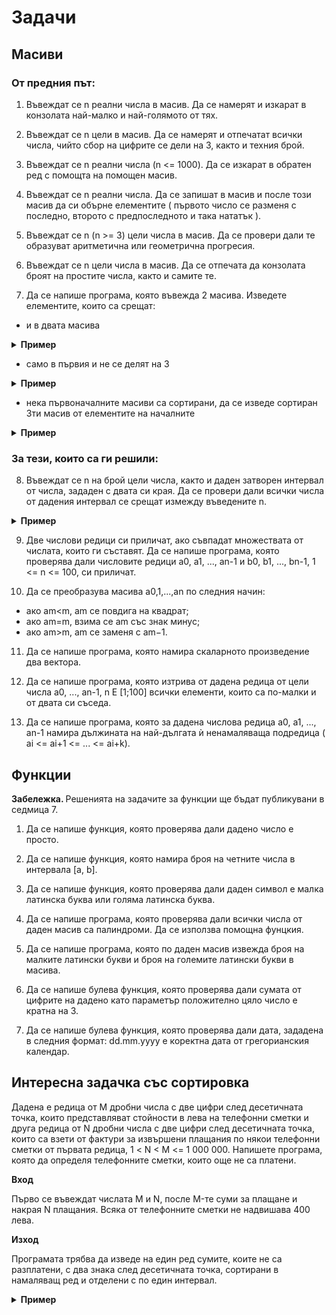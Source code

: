 # Задачи

## Масиви
### От предния път:

1. Въвеждат се n реални числа в масив. Да се намерят и изкарат в конзолата най-малко и най-голямото от тях.

2. Въвеждат се n цели  в масив. Да се намерят и отпечатат всички числа, чийто сбор на цифрите се дели на 3, както и техния брой.
 
3. Въвеждат се n реални числа (n <= 1000). Да се изкарат в обратен ред с помощта на помощен масив.

4. Въвеждат се n реални числа. Да се запишат  в масив и после този масив да си обърне елементите ( първото число се разменя с последно, второто с предпоследното и така нататък ).

5. Въвеждат се n (n >= 3) цели числа в масив. Да се провери дали те образуват аритметична или геометрична прогресия.

6. Въвеждат се n цели числа в масив. Да се отпечата да конзолата броят на простите числа, както и самите те.

7. Да се напише програма, която въвежда 2 масива. Изведете елементите, които са срещат:

- и в двата масива

<details>
<summary>
<b>Пример</b>
</summary>


```
1 2 3 4 5
2 7 8 5 1 10

Резултат:
1 2 5
```

</details>

- само в първия и не се делят на 3

<details>
<summary>
<b>Пример</b>
</summary>


```
17 9 6 7 13
10 1 7 18 22

Резултат:
17 13
```

</details>

- нека първоначалните масиви са сортирани, да се изведе сортиран 3ти масив от елементите на началните

<details>
<summary>
<b>Пример</b>
</summary>


```
1 2 5 10 11 24 52 66 101
-5 2 3 7 21 30 77

Резултат:
-5 1 2 2 3 5 7 10 11 21 24 30 52 66 77 101
```

</details>


### За тези, които са ги решили:


8. Въвеждат се n на брой цели числа, както и даден затворен интервал от числа, зададен с двата си края. Да се провери дали всички числа от дадения интервал се срещат измежду въведените n.

<details>
<summary>
<b>Пример</b>
</summary>


```
10 4 12 5 8 4 1 9 6 7 11 10 12

Резултат:
true
```

</details>

9. Две числови редици си приличат, ако съвпадат множествата от числата, които ги съставят. Да се напише програма, която проверява дали числовите редици а0, а1, ..., аn-1 и b0, b1, ..., bn-1, 1 <= n <= 100, си приличат.

10. Да се преобразува масива a0,1,...,an по следния начин:
- ако am<m, am се повдига на квадрат;
- ако am=m, взима се am със знак минус;
- ако am>m, am се заменя с am−1.

11. Да се напише програма, която намира скаларното произведение два вектора.

12. Да се напише програма, която изтрива от дадена редица от цели числа а0, ...,
аn-1, n Е [1;100] всички елементи, които са по-малки и от двата си съседа.

13. Да се напише програма, която за дадена числова редица a0, a1, ..., an-1
намира дължината на най-дългата ѝ ненамаляваща подредица ( ai <= ai+1 <= ... <=
ai+k).

## Функции
<b> Забележка. </b> Решенията на задачите за функции ще бъдат публикувани в седмица 7.
1. Да се напише функция, която проверява дали дадено число е просто.

2. Да се напише функция, която намира броя на четните числа в интервала [a,
b].

3. Да се напише функция, която проверява дали даден символ е малка латинска
буква или голяма латинска буква.

4. Да се напише програма, която проверява дали всички числа от даден масив са
палиндроми. Да се използва помощна фунцкия.

5. Да се напише програма, която по даден масив извежда броя на малките
латински букви и броя на големите латински букви в масива.

6. Да се напише булева функция, която проверява дали сумата от цифрите на дадено като параметър положително цяло число е кратна на 3.

7. Да се напише булева функция, която проверява дали дата, зададена в следния формат: dd.mm.yyyy е коректна дата от грегорианския календар.

## Интересна задачка със сортировка

Дадена е редица от M дробни числа с две цифри след десетичната точка, които представляват стойности в лева на телефонни сметки и друга редица от N дробни числа с две цифри след десетичната точка, които са взети от фактури за извършени плащания по някои телефонни сметки от първата редица, 1 < N < M <= 1 000 000. Напишете програма, която да определя телефонните сметки, които още не са платени.

**Вход**

Първо се въвеждат числата M и N, после M-те суми за плащане и накрая N плащания. Всяка от телефонните сметки не надвишава 400 лева.

**Изход**

Програмата трябва да изведе на един ред сумите, коите не са разплатени, с два знака след десетичната точка, сортирани в намаляващ ред и отделени с по един интервал.

<details>
<summary>
<b>Пример</b>
</summary>

```
Вход
7 4

0.13 22.78 33.00 323.12 22.78 27.38 27.38
27.38 0.13 323.12 33.00

Изход
27.38 22.78 22.78
```

</details>
